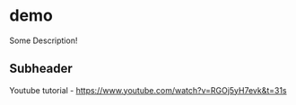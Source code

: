 # demo

Some Description!

## Subheader

Youtube tutorial - https://www.youtube.com/watch?v=RGOj5yH7evk&t=31s